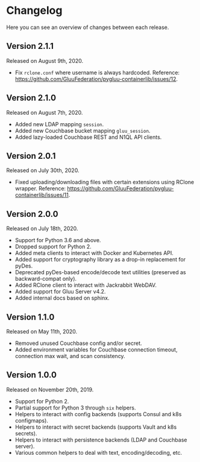 # Changelog

Here you can see an overview of changes between each release.

## Version 2.1.1

Released on August 9th, 2020.

* Fix `rclone.conf` where username is always hardcoded. Reference: https://github.com/GluuFederation/pygluu-containerlib/issues/12.

## Version 2.1.0

Released on August 7th, 2020.

* Added new LDAP mapping `session`.
* Added new Couchbase bucket mapping `gluu_session`.
* Added lazy-loaded Couchbase REST and N1QL API clients.

## Version 2.0.1

Released on July 30th, 2020.

* Fixed uploading/downloading files with certain extensions using RClone wrapper. Reference: https://github.com/GluuFederation/pygluu-containerlib/issues/11.

## Version 2.0.0

Released on July 18th, 2020.

* Support for Python 3.6 and above.
* Dropped support for Python 2.
* Added meta clients to interact with Docker and Kubernetes API.
* Added support for cryptography library as a drop-in replacement for pyDes.
* Deprecated pyDes-based encode/decode text utilities (preserved as backward-compat only).
* Added RClone client to interact with Jackrabbit WebDAV.
* Added support for Gluu Server v4.2.
* Added internal docs based on sphinx.

## Version 1.1.0

Released on May 11th, 2020.

* Removed unused Couchbase config and/or secret.
* Added environment variables for Couchbase connection timeout, connection max wait, and scan consistency.

## Version 1.0.0

Released on November 20th, 2019.

* Support for Python 2.
* Partial support for Python 3 through `six` helpers.
* Helpers to interact with config backends (supports Consul and k8s configmaps).
* Helpers to interact with secret backends (supports Vault and k8s secrets).
* Helpers to interact with persistence backends (LDAP and Couchbase server).
* Various common helpers to deal with text, encoding/decoding, etc.

